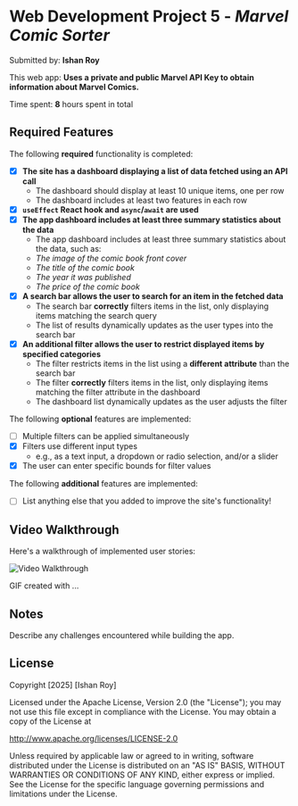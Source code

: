 # Web Development Project 5 - *Marvel Comic Sorter*

Submitted by: **Ishan Roy**

This web app: **Uses a private and public Marvel API Key to obtain information about Marvel Comics.**

Time spent: **8** hours spent in total

## Required Features

The following **required** functionality is completed:

- [X] **The site has a dashboard displaying a list of data fetched using an API call**
    - The dashboard should display at least 10 unique items, one per row
    - The dashboard includes at least two features in each row
- [X] **`useEffect` React hook and `async`/`await` are used**
- [X] **The app dashboard includes at least three summary statistics about the data** 
    - The app dashboard includes at least three summary statistics about the data, such as:
    - *The image of the comic book front cover*
    - *The title of the comic book*
    - *The year it was published*
    - *The price of the comic book*
- [X] **A search bar allows the user to search for an item in the fetched data**
    - The search bar **correctly** filters items in the list, only displaying items matching the search query
    - The list of results dynamically updates as the user types into the search bar
- [X] **An additional filter allows the user to restrict displayed items by specified categories**
    - The filter restricts items in the list using a **different attribute** than the search bar 
    - The filter **correctly** filters items in the list, only displaying items matching the filter attribute in the dashboard
    - The dashboard list dynamically updates as the user adjusts the filter

The following **optional** features are implemented:

- [ ] Multiple filters can be applied simultaneously
- [X] Filters use different input types
    - e.g., as a text input, a dropdown or radio selection, and/or a slider
- [X] The user can enter specific bounds for filter values

The following **additional** features are implemented:

* [ ] List anything else that you added to improve the site's functionality!

## Video Walkthrough

Here's a walkthrough of implemented user stories:

<img src='http://i.imgur.com/link/to/your/gif/file.gif' title='Video Walkthrough' width='' alt='Video Walkthrough' />

<!-- Replace this with whatever GIF tool you used! -->
GIF created with ...  
<!-- Recommended tools:
[Kap](https://getkap.co/) for macOS
[ScreenToGif](https://www.screentogif.com/) for Windows
[peek](https://github.com/phw/peek) for Linux. -->

## Notes

Describe any challenges encountered while building the app.

## License

Copyright [2025] [Ishan Roy]

Licensed under the Apache License, Version 2.0 (the "License");
you may not use this file except in compliance with the License.
You may obtain a copy of the License at

http://www.apache.org/licenses/LICENSE-2.0

Unless required by applicable law or agreed to in writing, software
distributed under the License is distributed on an "AS IS" BASIS,
WITHOUT WARRANTIES OR CONDITIONS OF ANY KIND, either express or implied.
See the License for the specific language governing permissions and
limitations under the License.